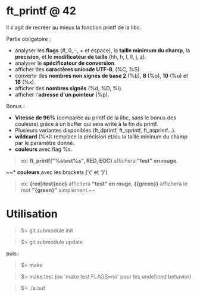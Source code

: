 # ft_printf @ 42

Il s'agit de recréer au mieux la fonction printf de la libc.

Partie obligatoire :

* analyser les **flags** (#, 0, -, + et espace), la **taille minimum du champ**, la **precision**, et le **modificateur de taille** (hh, h, l, ll, j, z).
* analyser le **spécificateur de conversion**.
* afficher des **caractères unicode UTF-8**. (%C, %S).
* convertir des **nombres non signés de base 2** (%b), **8** (%o), **10** (%u) et **16** (%x).
* afficher des **nombres signés** (%d, %D, %i). 
* afficher l'**adresse d'un pointeur** (%p).

Bonus :

* **Vitesse de 96%** (comparée au printf de la libc, sans le bonus des couleurs) grâce à un buffer qui sera write à la fin du printf.
* Plusieurs variantes disponibles (ft_dprintf, ft_sprintf, ft_asprintf...).
* **wildcard** (%*): remplace la précision et/ou la taille mininum du champ par le paramètre donné.
* **couleurs** avec flag %s.
> ex: **ft_printf("%stest%s", RED, EOC)** affichera **"test" en rouge**.

~~* **couleurs** avec les brackets ('{' et '}')
> ex: **{red}test{eoc}** affichera **"test" en rouge**, **{{green}}** affichera le mot **"{green}"** simplement.~~


# Utilisation

> $> git submodule init

> $> git submodule update

puis :

> $> make

> $> make test     (ou 'make test FLAGS=no' pour les undefined behavior)

> $> ./a.out
